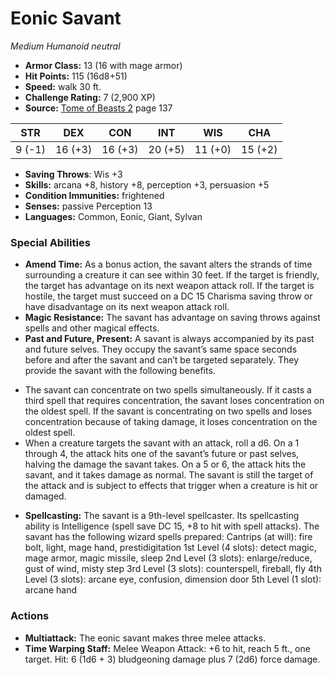 # Eonic Savant

*Medium* *Humanoid* *neutral*

- **Armor Class:** 13 (16 with mage armor)
- **Hit Points:** 115 (16d8+51)
- **Speed:** walk 30 ft.
- **Challenge Rating:** 7 (2,900 XP)
- **Source:** [Tome of Beasts 2](https://koboldpress.com/kpstore/product/tome-of-beasts-2-for-5th-edition) page 137

| STR | DEX | CON | INT | WIS | CHA |
| --- | --- | --- | --- | --- | --- |
| 9 (-1) | 16 (+3) | 16 (+3) | 20 (+5) | 11 (+0) | 15 (+2) |

- **Saving Throws**: Wis +3
- **Skills:** arcana +8, history +8, perception +3, persuasion +5
- **Condition Immunities:** frightened
- **Senses:** passive Perception 13
- **Languages:** Common, Eonic, Giant, Sylvan
### Special Abilities
- **Amend Time:** As a bonus action, the savant alters the strands of time surrounding a creature it can see within 30 feet. If the target is friendly, the target has advantage on its next weapon attack roll. If the target is hostile, the target must succeed on a DC 15 Charisma saving throw or have disadvantage on its next weapon attack roll.
- **Magic Resistance:** The savant has advantage on saving throws against spells and other magical effects.
- **Past and Future, Present:** A savant is always accompanied by its past and future selves. They occupy the savant’s same space seconds before and after the savant and can’t be targeted separately. They provide the savant with the following benefits. 
* The savant can concentrate on two spells simultaneously. If it casts a third spell that requires concentration, the savant loses concentration on the oldest spell. If the savant is concentrating on two spells and loses concentration because of taking damage, it loses concentration on the oldest spell.
* When a creature targets the savant with an attack, roll a d6. On a 1 through 4, the attack hits one of the savant’s future or past selves, halving the damage the savant takes. On a 5 or 6, the attack hits the savant, and it takes damage as normal. The savant is still the target of the attack and is subject to effects that trigger when a creature is hit or damaged.
- **Spellcasting:** The savant is a 9th-level spellcaster. Its spellcasting ability is Intelligence (spell save DC 15, +8 to hit with spell attacks). The savant has the following wizard spells prepared: Cantrips (at will): fire bolt, light, mage hand, prestidigitation
1st Level (4 slots): detect magic, mage armor, magic missile, sleep
2nd Level (3 slots): enlarge/reduce, gust of wind, misty step
3rd Level (3 slots): counterspell, fireball, fly
4th Level (3 slots): arcane eye, confusion, dimension door
5th Level (1 slot): arcane hand
### Actions
- **Multiattack:** The eonic savant makes three melee attacks.
- **Time Warping Staff:** Melee Weapon Attack: +6 to hit, reach 5 ft., one target. Hit: 6 (1d6 + 3) bludgeoning damage plus 7 (2d6) force damage.


